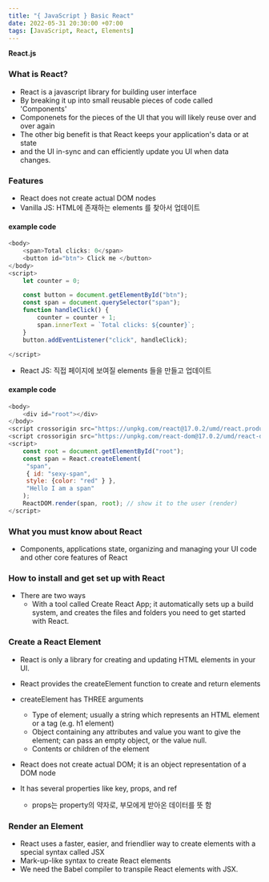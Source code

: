 ```yaml
---
title: "{ JavaScript } Basic React"
date: 2022-05-31 20:30:00 +07:00
tags: [JavaScript, React, Elements]
---
```


**React.js**

### What is React?

- React is a javascript library for building user interface
- By breaking it up into small reusable pieces of code called 'Components'
- Componenets for the pieces of the UI that you will likely reuse over and over again
- The other big benefit is that React keeps your application's data or at state
- and the UI in-sync and can efficiently update you UI when data changes.

### Features

- React does not create actual DOM nodes
- Vanilla JS: HTML에 존재하는 elements 를 찾아서 업데이트

#### example code
```javascript
<body>
    <span>Total clicks: 0</span>
    <button id="btn"> Click me </button>
</body>
<script>
    let counter = 0;

    const button = document.getElementById("btn");
    const span = document.querySelector("span");
    function handleClick() {
        counter = counter + 1;
        span.innerText = `Total clicks: ${counter}`;
    }
    button.addEventListener("click", handleClick);

</script>

```

- React JS: 직접 페이지에 보여질 elements 들을 만들고 업데이트

#### example code
```javascript
<body>
    <div id="root"></div>
</body>
<script crossorigin src="https://unpkg.com/react@17.0.2/umd/react.production.min.js"></script>
<script crossorigin src="https://unpkg.com/react-dom@17.0.2/umd/react-dom.production.min.js"></script>
<script>
    const root = document.getElementById("root");
    const span = React.createElement(
     "span",
     { id: "sexy-span",
     style: {color: "red" } },
     "Hello I am a span"
    );
    ReactDOM.render(span, root); // show it to the user (render)
</script>

```

### What you must know about React

- Components, applications state, organizing and managing your UI code and other core features of React

### How to install and get set up with React

- There are two ways
  - With a tool called Create React App; it automatically sets up a build system, and creates the files and folders you need to get started with React.

### Create a React Element

- React is only a library for creating and updating HTML elements in your UI.
- React provides the createElement function to create and return elements
- createElement has THREE arguments
    - Type of element; usually a string which represents an HTML element or a tag (e.g. h1 element)
    - Object containing any attributes and value you want to give the element; can pass an empty object, or the value null.
   - Contents or children of the element
  
- React does not create actual DOM; it is an object representation of a DOM node
- It has several properties like key, props, and ref
  - props는 property의 약자로, 부모에게 받아온 데이터를 뜻 함

### Render an Element

- React uses a faster, easier, and friendlier way to create elements with a special syntax called JSX
- Mark-up-like syntax to create React elements
- We need the Babel compiler to transpile React elements with JSX.


